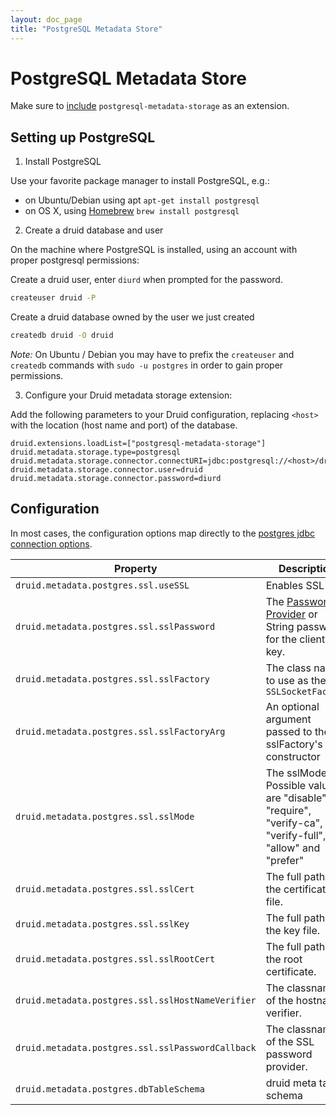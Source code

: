 ```yaml
---
layout: doc_page
title: "PostgreSQL Metadata Store"
---
```


<!--
  ~ Licensed to the Apache Software Foundation (ASF) under one
  ~ or more contributor license agreements.  See the NOTICE file
  ~ distributed with this work for additional information
  ~ regarding copyright ownership.  The ASF licenses this file
  ~ to you under the Apache License, Version 2.0 (the
  ~ "License"); you may not use this file except in compliance
  ~ with the License.  You may obtain a copy of the License at
  ~
  ~   http://www.apache.org/licenses/LICENSE-2.0
  ~
  ~ Unless required by applicable law or agreed to in writing,
  ~ software distributed under the License is distributed on an
  ~ "AS IS" BASIS, WITHOUT WARRANTIES OR CONDITIONS OF ANY
  ~ KIND, either express or implied.  See the License for the
  ~ specific language governing permissions and limitations
  ~ under the License.
  -->

# PostgreSQL Metadata Store

Make sure to [include](../../operations/including-extensions.html) `postgresql-metadata-storage` as an extension.

## Setting up PostgreSQL

1. Install PostgreSQL

  Use your favorite package manager to install PostgreSQL, e.g.:
  - on Ubuntu/Debian using apt `apt-get install postgresql`
  - on OS X, using [Homebrew](http://brew.sh/) `brew install postgresql`

2. Create a druid database and user

  On the machine where PostgreSQL is installed, using an account with proper
  postgresql permissions:

  Create a druid user, enter `diurd` when prompted for the password.

  ```bash
  createuser druid -P
  ```

  Create a druid database owned by the user we just created

  ```bash
  createdb druid -O druid
  ```

  *Note:* On Ubuntu / Debian you may have to prefix the `createuser` and
  `createdb` commands with `sudo -u postgres` in order to gain proper
  permissions.

3. Configure your Druid metadata storage extension:

  Add the following parameters to your Druid configuration, replacing `<host>`
  with the location (host name and port) of the database.

  ```properties
  druid.extensions.loadList=["postgresql-metadata-storage"]
  druid.metadata.storage.type=postgresql
  druid.metadata.storage.connector.connectURI=jdbc:postgresql://<host>/druid
  druid.metadata.storage.connector.user=druid
  druid.metadata.storage.connector.password=diurd
  ```

## Configuration
In most cases, the configuration options map directly to the [postgres jdbc connection options](https://jdbc.postgresql.org/documentation/head/connect.html).

|Property|Description|Default|Required|
|--------|-----------|-------|--------|
| `druid.metadata.postgres.ssl.useSSL` | Enables SSL | `false` | no |
| `druid.metadata.postgres.ssl.sslPassword` | The [Password Provider](../../operations/password-provider.html) or String password for the client's key. | none | no |
| `druid.metadata.postgres.ssl.sslFactory` | The class name to use as the `SSLSocketFactory` | none | no |
| `druid.metadata.postgres.ssl.sslFactoryArg` | An optional argument passed to the sslFactory's constructor | none | no |
| `druid.metadata.postgres.ssl.sslMode` | The sslMode. Possible values are "disable", "require", "verify-ca", "verify-full", "allow" and "prefer"| none | no |
| `druid.metadata.postgres.ssl.sslCert` | The full path to the certificate file. | none | no |
| `druid.metadata.postgres.ssl.sslKey` | The full path to the key file. | none | no |
| `druid.metadata.postgres.ssl.sslRootCert` | The full path to the root certificate. | none | no |
| `druid.metadata.postgres.ssl.sslHostNameVerifier` | The classname of the hostname verifier. | none | no |
| `druid.metadata.postgres.ssl.sslPasswordCallback` | The classname of the SSL password provider. | none | no |
| `druid.metadata.postgres.dbTableSchema` | druid meta table schema | `public` | no |

